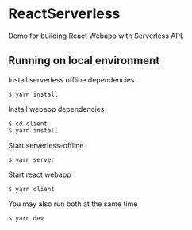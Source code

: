 # ReactServerless

Demo for building React Webapp with Serverless API.

## Running on local environment

Install serverless offline dependencies
```
$ yarn install
```

Install webapp dependencies
```
$ cd client
$ yarn install
```

Start serverless-offline
```
$ yarn server
```

Start react webapp
```
$ yarn client
```

You may also run both at the same time
```
$ yarn dev
```
